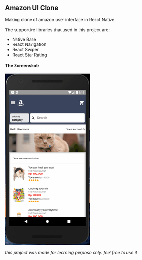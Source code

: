 ## Amazon UI Clone

Making clone of amazon user interface in React Native.
<br>
<br>
The supportive libraries that used in this project are:
* Native Base
* React Navigation
* React Swiper
* React Star Rating

#### The Screenshot: <br>

<img src='./assets/amazon-ui-clone.gif' width='280px'/>
<br>

_this project was made for learning purpose only. feel free to use it_